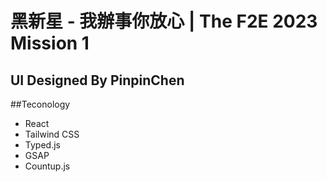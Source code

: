 # 黑新星 - 我辦事你放心 | The F2E 2023 Mission 1
## UI Designed By PinpinChen

##Teconology
* React
* Tailwind CSS
* Typed.js
* GSAP
* Countup.js
